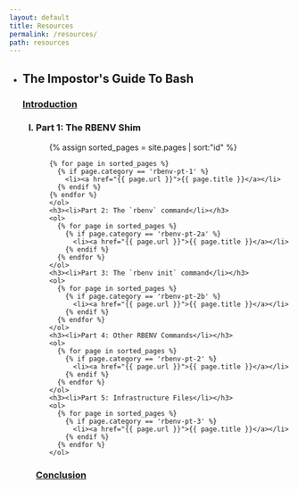 ```yaml
---
layout: default
title: Resources
permalink: /resources/
path: resources
---
```



<ul class="resources-titles">
  <li><h2>The Impostor's Guide To Bash</h2></li>
  <h3><a href="/rbenv/introduction">Introduction</a></h3>
  <ol type="I">
    <h3><li>Part 1: The RBENV Shim</li></h3>
    <ol>
    {% assign sorted_pages = site.pages | sort:"id" %}

    {% for page in sorted_pages %}
      {% if page.category == 'rbenv-pt-1' %}
        <li><a href="{{ page.url }}">{{ page.title }}</a></li>
      {% endif %}
    {% endfor %}
    </ol>
    <h3><li>Part 2: The `rbenv` command</li></h3>
    <ol>
      {% for page in sorted_pages %}
        {% if page.category == 'rbenv-pt-2a' %}
          <li><a href="{{ page.url }}">{{ page.title }}</a></li>
        {% endif %}
      {% endfor %}
    </ol>
    <h3><li>Part 3: The `rbenv init` command</li></h3>
    <ol>
      {% for page in sorted_pages %}
        {% if page.category == 'rbenv-pt-2b' %}
          <li><a href="{{ page.url }}">{{ page.title }}</a></li>
        {% endif %}
      {% endfor %}
    </ol>
    <h3><li>Part 4: Other RBENV Commands</li></h3>
    <ol>
      {% for page in sorted_pages %}
        {% if page.category == 'rbenv-pt-2' %}
          <li><a href="{{ page.url }}">{{ page.title }}</a></li>
        {% endif %}
      {% endfor %}
    </ol>
    <h3><li>Part 5: Infrastructure Files</li></h3>
    <ol>
      {% for page in sorted_pages %}
        {% if page.category == 'rbenv-pt-3' %}
          <li><a href="{{ page.url }}">{{ page.title }}</a></li>
        {% endif %}
      {% endfor %}
    </ol>
  </ol>
  <h3><a href="/rbenv/conclusion">Conclusion</a></h3>
</ul>
